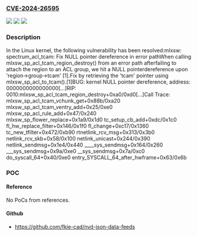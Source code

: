 ### [CVE-2024-26595](https://cve.mitre.org/cgi-bin/cvename.cgi?name=CVE-2024-26595)
![](https://img.shields.io/static/v1?label=Product&message=Linux&color=blue)
![](https://img.shields.io/static/v1?label=Version&message=22a677661f56%3C%2075fa2d8b3c01%20&color=brighgreen)
![](https://img.shields.io/static/v1?label=Vulnerability&message=n%2Fa&color=brighgreen)

### Description

In the Linux kernel, the following vulnerability has been resolved:mlxsw: spectrum_acl_tcam: Fix NULL pointer dereference in error pathWhen calling mlxsw_sp_acl_tcam_region_destroy() from an error path afterfailing to attach the region to an ACL group, we hit a NULL pointerdereference upon 'region->group->tcam' [1].Fix by retrieving the 'tcam' pointer using mlxsw_sp_acl_to_tcam().[1]BUG: kernel NULL pointer dereference, address: 0000000000000000[...]RIP: 0010:mlxsw_sp_acl_tcam_region_destroy+0xa0/0xd0[...]Call Trace: mlxsw_sp_acl_tcam_vchunk_get+0x88b/0xa20 mlxsw_sp_acl_tcam_ventry_add+0x25/0xe0 mlxsw_sp_acl_rule_add+0x47/0x240 mlxsw_sp_flower_replace+0x1a9/0x1d0 tc_setup_cb_add+0xdc/0x1c0 fl_hw_replace_filter+0x146/0x1f0 fl_change+0xc17/0x1360 tc_new_tfilter+0x472/0xb90 rtnetlink_rcv_msg+0x313/0x3b0 netlink_rcv_skb+0x58/0x100 netlink_unicast+0x244/0x390 netlink_sendmsg+0x1e4/0x440 ____sys_sendmsg+0x164/0x260 ___sys_sendmsg+0x9a/0xe0 __sys_sendmsg+0x7a/0xc0 do_syscall_64+0x40/0xe0 entry_SYSCALL_64_after_hwframe+0x63/0x6b

### POC

#### Reference
No PoCs from references.

#### Github
- https://github.com/fkie-cad/nvd-json-data-feeds

